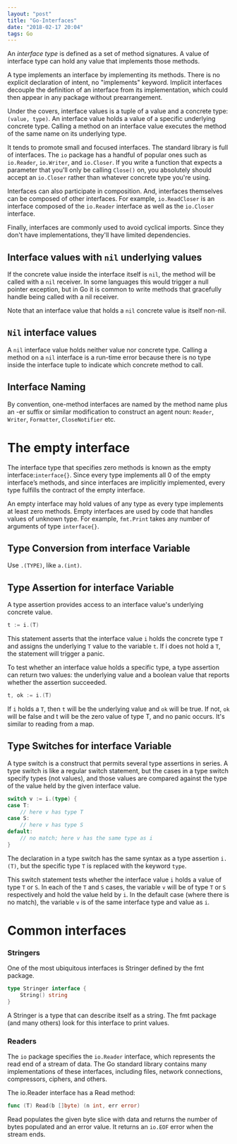 ```yaml
---
layout: "post"
title: "Go-Interfaces"
date: "2018-02-17 20:04"
tags: Go
---
```


An *interface type* is defined as a set of method signatures. A value of interface type can hold any value that implements those methods.

A type implements an interface by implementing its methods. There is no explicit declaration of intent, no "implements" keyword. Implicit interfaces decouple the definition of an interface from its implementation, which could then appear in any package without prearrangement.

Under the covers, interface values is a tuple of a value and a concrete type: `(value, type)`. An interface value holds a value of a specific underlying concrete type. Calling a method on an interface value executes the method of the same name on its underlying type.

It tends to promote small and focused interfaces. The standard library is full of interfaces. The `io` package has a handful of popular ones such as `io.Reader`, `io.Writer`, and `io.Closer`. If you write a function that expects a parameter that you'll only be calling `Close()` on, you absolutely should accept an `io.Closer` rather than whatever concrete type you're using.

Interfaces can also participate in composition. And, interfaces themselves can be composed of other interfaces. For example, `io.ReadCloser` is an interface composed of the `io.Reader` interface as well as the `io.Closer` interface.

Finally, interfaces are commonly used to avoid cyclical imports. Since they don't have implementations, they'll have limited dependencies.

## Interface values with `nil` underlying values

If the concrete value inside the interface itself is `nil`, the method will be called with a `nil` receiver. In some languages this would trigger a null pointer exception, but in Go it is common to write methods that gracefully handle being called with a nil receiver.

Note that an interface value that holds a `nil` concrete value is itself non-nil.

## `Nil` interface values

A `nil` interface value holds neither value nor concrete type. Calling a method on a `nil` interface is a run-time error because there is no type inside the interface tuple to indicate which concrete method to call.

## Interface Naming
By convention, one-method interfaces are named by the method name plus an -er suffix or similar modification to construct an agent noun: `Reader`, `Writer`, `Formatter`, `CloseNotifier` etc.

# The empty interface

The interface type that specifies zero methods is known as the empty interface:`interface{}`. Since every type implements all 0 of the empty interface’s methods, and since interfaces are implicitly implemented, every type fulfills the contract of the empty interface.

An empty interface may hold values of any type as every type implements at least zero methods. Empty interfaces are used by code that handles values of unknown type. For example, `fmt.Print` takes any number of arguments of type `interface{}`.

## Type Conversion from interface Variable
Use `.(TYPE)`, like `a.(int)`.

## Type Assertion for interface Variable
A type assertion provides access to an interface value's underlying concrete value.

```go
t := i.(T)
```

This statement asserts that the interface value `i` holds the concrete type `T` and assigns the underlying `T` value to the variable `t`. If i does not hold a `T`, the statement will trigger a panic.

To test whether an interface value holds a specific type, a type assertion can return two values: the underlying value and a boolean value that reports whether the assertion succeeded.

```go
t, ok := i.(T)
```

If `i` holds a `T`, then `t` will be the underlying value and `ok` will be true. If not, `ok` will be false and t will be the zero value of type T, and no panic occurs. It's similar to reading from a map.

## Type Switches for interface Variable

A type switch is a construct that permits several type assertions in series. A type switch is like a regular switch statement, but the cases in a type switch specify types (not values), and those values are compared against the type of the value held by the given interface value.

```go
switch v := i.(type) {
case T:
    // here v has type T
case S:
    // here v has type S
default:
    // no match; here v has the same type as i
}
```

The declaration in a type switch has the same syntax as a type assertion `i.(T)`, but the specific type `T` is replaced with the keyword `type`.

This switch statement tests whether the interface value `i` holds a value of type `T` or `S`. In each of the `T` and `S` cases, the variable `v` will be of type `T` or `S` respectively and hold the value held by `i`. In the default case (where there is no match), the variable `v` is of the same interface type and value as `i`.

# Common interfaces
### Stringers

One of the most ubiquitous interfaces is Stringer defined by the fmt package.

```go
type Stringer interface {
    String() string
}
```

A Stringer is a type that can describe itself as a string. The fmt package (and many others) look for this interface to print values.


### Readers

The `io` package specifies the `io.Reader` interface, which represents the read end of a stream of data. The Go standard library contains many implementations of these interfaces, including files, network connections, compressors, ciphers, and others.

The io.Reader interface has a Read method:

```go
func (T) Read(b []byte) (n int, err error)
```

Read populates the given byte slice with data and returns the number of bytes populated and an error value. It returns an `io.EOF` error when the stream ends.
